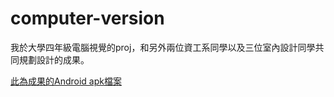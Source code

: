 # computer-version
我於大學四年級電腦視覺的proj，和另外兩位資工系同學以及三位室內設計同學共同規劃設計的成果。

[此為成果的Android apk檔案](https://drive.google.com/file/d/1hl1_cdzp2hSNl9OpQSgPyZW_3xYJbUQd/view?usp=sharing)
